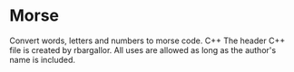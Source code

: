 # Morse
Convert words, letters and numbers to morse code. C++
The header C++ file is created by rbargallor. 
All uses are allowed as long as the author's name is included.
